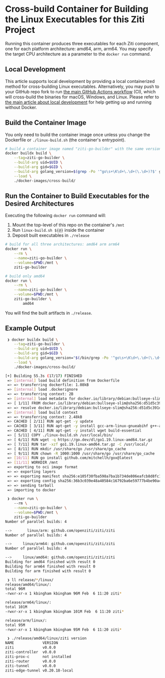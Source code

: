 
# Cross-build Container for Building the Linux Executables for this Ziti Project

Running this container produces three executables for each Ziti component, one for each platform architecture: amd64, arm, arm64. You may specify the target CPU architecture as a parameter to the `docker run` command.

## Local Development

This article supports local development by providing a local containerized method for cross-building Linux executables. Alternatively, you may push to your GitHub repo fork to run [the main GitHub Actions workflow](../../.github/workflows/main.yml) (CI), which will cross-build the binaries for macOS, Windows, and Linux. Please refer to [the main article about local development](../../doc/002-local-dev.md) for help getting up and running without Docker.

## Build the Container Image

You only need to build the container image once unless you change the Dockerfile or `./linux-build.sh` (the container's entrypoint).

```bash
# build a container image named "ziti-go-builder" with the same version of Go that's declared in go.mod
docker buildx build \
    --tag=ziti-go-builder \
    --build-arg uid=$UID \
    --build-arg gid=$GID \
    --build-arg golang_version=$(grep -Po '^go\s+\K\d+\.\d+(\.\d+)?$' go.mod) \
    --load \
    ./docker-images/cross-build/
```

## Run the Container to Build Executables for the Desired Architectures

Executing the following `docker run` command will:

1. Mount the top-level of this repo on the container's `/mnt`
2. Run `linux-build.sh ${@}` inside the container
3. Deposit built executables in `./release`

```bash
# build for all three architectures: amd64 arm arm64
docker run \
    --rm \
    --name=ziti-go-builder \
    --volume=$PWD:/mnt \
    ziti-go-builder

# build only amd64 
docker run \
    --rm \
    --name=ziti-go-builder \
    --volume=$PWD:/mnt \
    ziti-go-builder \
        amd64
```

You will find the built artifacts in `./release`.

## Example Output

```bash
 ❯ docker buildx build \
    --tag=ziti-go-builder \
    --build-arg uid=$UID \
    --build-arg gid=$GID \
    --build-arg golang_version="$(/bin/grep -Po '^go\s+\K\d+\.\d+(\.\d+)?$' go.mod)" \
    --load \
    ./docker-images/cross-build/

[+] Building 55.3s (17/17) FINISHED                                                                                                                                   
 => [internal] load build definition from Dockerfile                                                                                                             0.0s
 => => transferring dockerfile: 1.08kB                                                                                                                           0.0s
 => [internal] load .dockerignore                                                                                                                                0.0s
 => => transferring context: 2B                                                                                                                                  0.0s
 => [internal] load metadata for docker.io/library/debian:bullseye-slim                                                                                          0.3s
 => [ 1/11] FROM docker.io/library/debian:bullseye-slim@sha256:d51d5c391d202d5e2e0294a9df6ff077ed40583b11831d347d418690da496c50                                  0.0s
 => => resolve docker.io/library/debian:bullseye-slim@sha256:d51d5c391d202d5e2e0294a9df6ff077ed40583b11831d347d418690da496c50                                    0.0s
 => [internal] load build context                                                                                                                                0.0s
 => => transferring context: 2.48kB                                                                                                                              0.0s
 => CACHED [ 2/11] RUN apt-get -y update                                                                                                                         0.0s
 => CACHED [ 3/11] RUN apt-get -y install gcc-arm-linux-gnueabihf g++-arm-linux-gnueabihf gcc-aarch64-linux-gnu                                                  0.0s
 => CACHED [ 4/11] RUN apt-get -y install wget build-essential                                                                                                   0.0s
 => [ 5/11] COPY ./linux-build.sh /usr/local/bin/                                                                                                                0.0s
 => [ 6/11] RUN wget -q https://go.dev/dl/go1.19.linux-amd64.tar.gz                                                                                             19.2s
 => [ 7/11] RUN tar -xzf go1.19.linux-amd64.tar.gz -C /usr/local/                                                                                                4.8s
 => [ 8/11] RUN mkdir /usr/share/go /usr/share/go_cache                                                                                                          0.2s
 => [ 9/11] RUN chown -R 1000:1000 /usr/share/go /usr/share/go_cache                                                                                             0.1s
 => [10/11] RUN go install github.com/mitchellh/gox@latest                                                                                                       1.5s
 => [11/11] WORKDIR /mnt                                                                                                                                         0.0s 
 => exporting to oci image format                                                                                                                               23.0s 
 => => exporting layers                                                                                                                                         17.7s 
 => => exporting manifest sha256:e105f30fba598a7ba1b734de806eafcb8d8fc1af170481b5bd632eb87456b7db                                                                0.0s
 => => exporting config sha256:36b3c039e48a40584c16792ba6e59777b4be90ac36867014361a9c35a3980e9f                                                                  0.0s
 => => sending tarball                                                                                                                                           4.8s
 => importing to docker                                                                                                                                          6.6s

 ❯ docker run \                                        
    --rm \
    --name=ziti-go-builder \
    --volume=$PWD:/mnt \
    ziti-go-builder           
Number of parallel builds: 4

-->       linux/arm: github.com/openziti/ziti/ziti
Number of parallel builds: 4

-->     linux/arm64: github.com/openziti/ziti/ziti
Number of parallel builds: 4

-->     linux/amd64: github.com/openziti/ziti/ziti
Building for amd64 finished with result 0
Building for arm64 finished with result 0
Building for arm finished with result 0

 ❯ ll release/*/linux/
release/amd64/linux/:
total 96M
-rwxr-xr-x 1 kbingham kbingham 96M Feb  6 11:20 ziti*

release/arm64/linux/:
total 101M
-rwxr-xr-x 1 kbingham kbingham 101M Feb  6 11:20 ziti*

release/arm/linux/:
total 95M
-rwxr-xr-x 1 kbingham kbingham 95M Feb  6 11:20 ziti*

 ❯ ./release/amd64/linux/ziti version
NAME             VERSION
ziti             v0.0.0
ziti-controller  v0.0.0
ziti-prox-c      not installed
ziti-router      v0.0.0
ziti-tunnel      v0.0.0
ziti-edge-tunnel v0.20.18-local
```
